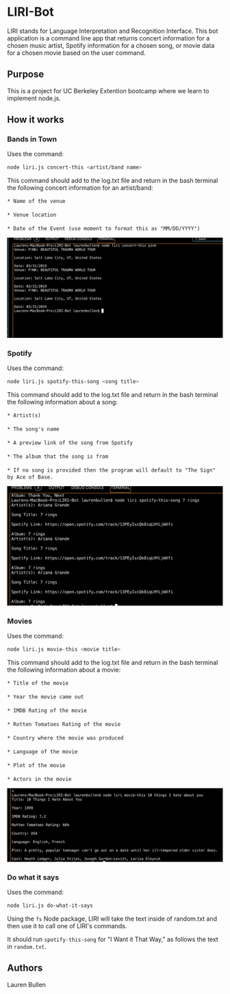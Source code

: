 # LIRI-Bot
LIRI stands for Language Interpretation and Recognition Interface. This bot application is a command line app that returns concert information for a chosen music artist, Spotify information for a chosen song, or movie data for a chosen movie based on the user command. 

## Purpose
This is a project for UC Berkeley Extention bootcamp where we learn to implement node.js.

## How it works

### Bands in Town
Uses the command:
```bash
node liri.js concert-this <artist/band name>
```
This command should add to the log.txt file and return in the bash terminal the following concert information for an artist/band:
    
    * Name of the venue

    * Venue location

    * Date of the Event (use moment to format this as "MM/DD/YYYY")

![image](/images/concert-this.png)    

### Spotify
Uses the command: 
```bash
node liri.js spotify-this-song <song title>
```   
This command should add to the log.txt file and return in the bash terminal the following information about a song:

    * Artist(s)

    * The song's name

    * A preview link of the song from Spotify

    * The album that the song is from

    * If no song is provided then the program will default to "The Sign" by Ace of Base.

![image](/images/spotify-this-song.png)

### Movies
Uses the command: 
```bash
node liri.js movie-this <movie title>
``` 
This command should add to the log.txt file and return in the bash terminal the following information about a movie:

    * Title of the movie

    * Year the movie came out

    * IMDB Rating of the movie

    * Rotten Tomatoes Rating of the movie

    * Country where the movie was produced

    * Language of the movie

    * Plot of the movie

    * Actors in the movie

![image](/images/movie-this.png)

### Do what it says
Uses the command: 
```bash
node liri.js do-what-it-says
```
Using the `fs` Node package, LIRI will take the text inside of random.txt and then use it to call one of LIRI's commands.

It should run `spotify-this-song` for "I Want it That Way," as follows the text in `random.txt`.

## Authors
Lauren Bullen
